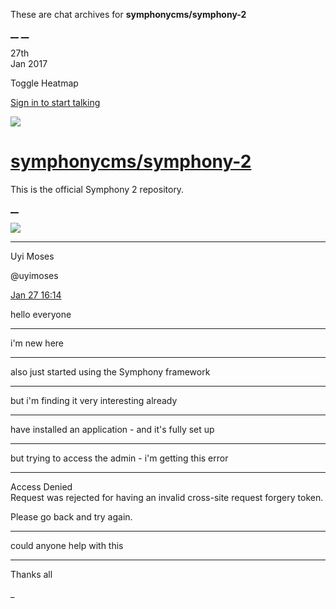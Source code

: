 These are chat archives for **symphonycms/symphony-2**

[__](/symphonycms/symphony-2/archives/2017/01/28)
[__](/symphonycms/symphony-2/archives/2017/01/26)

27th  
Jan 2017

Toggle Heatmap

[Sign in to start talking](/login?action=login&button=archive-login)

![](https://avatars-02.gitter.im/group/iv/3/57542c45c43b8c601977197e?s=48)

#  [symphonycms/symphony-2](/symphonycms/symphony-2)

This is the official Symphony 2 repository.

[ __ ](/orgs/symphonycms/rooms "More symphonycms rooms" )

![](https://avatars1.githubusercontent.com/u/5789493?v=3&s=30)

__ __

Uyi Moses

@uyimoses

[Jan 27
16:14](https://gitter.im/symphonycms/symphony-2?at=588b71d9dcb66e4f76bb0f0c ""
)

hello everyone

__ __

i'm new here

__ __

also just started using the Symphony framework

__ __

but i'm finding it very interesting already

__ __

have installed an application - and it's fully set up

__ __

but trying to access the admin - i'm getting this error

__ __

Access Denied  
Request was rejected for having an invalid cross-site request forgery token.

Please go back and try again.

__ __

could anyone help with this

__ __

Thanks all

_

